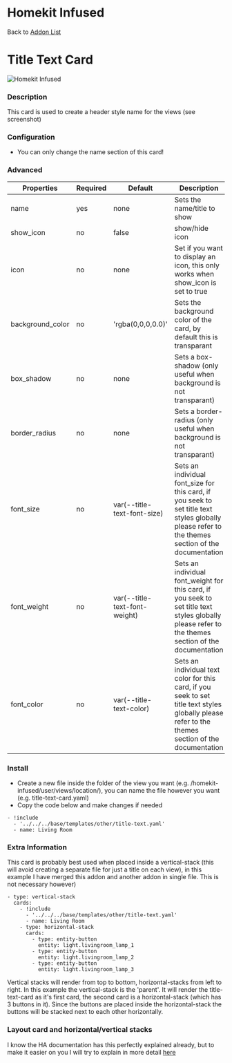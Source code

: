 # Homekit Infused

Back to [Addon List](../addon_list.md)

# Title Text Card
![Homekit Infused](../images/title-text-card.png)

### Description
This card is used to create a header style name for the views (see screenshot)

### Configuration
- You can only change the name section of this card!

### Advanced

| Properties | Required | Default | Description |
|----------------------------------|-------------|----------------------------------|----------------------------------------------------------------------------------------------------------------------------------------------------------------------|
| name | yes | none | Sets the name/title to show |
| show_icon | no | false | show/hide icon |
| icon | no | none | Set if you want to display an icon, this only works when show_icon is set to true |
| background_color | no | 'rgba(0,0,0,0.0)' | Sets the background color of the card, by default this is transparant |
| box_shadow | no | none | Sets a box-shadow (only useful when background is not transparant) |
| border_radius | no | none | Sets a border-radius (only useful when background is not transparant) |
| font_size | no | var(--title-text-font-size) | Sets an individual font_size for this card, if you seek to set title text styles globally please refer to the themes section of the documentation |
| font_weight | no | var(--title-text-font-weight) | Sets an individual font_weight for this card, if you seek to set title text styles globally please refer to the themes section of the documentation |
| font_color | no | var(--title-text-color) | Sets an individual text color for this card, if you seek to set title text styles globally please refer to the themes section of the documentation |

### Install
- Create a new file inside the folder of the view you want (e.g. /homekit-infused/user/views/location/), you can name the file however you want (e.g. title-text-card.yaml)
- Copy the code below and make changes if needed

```
- !include
  - '../../../base/templates/other/title-text.yaml'
  - name: Living Room
```

### Extra Information
This card is probably best used when placed inside a vertical-stack (this will avoid creating a separate file for just a title on each view), in this example I have merged this addon and another addon in single file. This is not necessary however)
```
- type: vertical-stack
  cards:
    - !include
      - '../../../base/templates/other/title-text.yaml'
      - name: Living Room
    - type: horizontal-stack
      cards:
        - type: entity-button
          entity: light.livingroom_lamp_1
        - type: entity-button
          entity: light.livingroom_lamp_2
        - type: entity-button
          entity: light.livingroom_lamp_3
```
Vertical stacks will render from top to bottom, horizontal-stacks from left to right. In this example the vertical-stack is the 'parent'. It will render the title-text-card as it's first card, the second card is a horizontal-stack (which has 3 buttons in it). Since the buttons are placed inside the horizontal-stack the buttons will be stacked next to each other horizontally.

### Layout card and horizontal/vertical stacks
I know the HA documentation has this perfectly explained already, but to make it easier on you I will try to explain in more detail [here](../addons/stacks.md)
